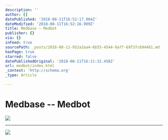 ```yaml
---
description: ''
author: []
datePublished: '2018-08-11T16:52:17.964Z'
dateModified: '2018-08-11T16:52:16.909Z'
title: Medbase – Medbot
publisher: {}
via: {}
inFeed: true
sourcePath: _posts/2018-08-11-952a2aa4-6b55-4544-9a7f-69f37c694461.md
hasPage: true
starred: false
datePublishedOriginal: '2018-08-11T16:11:32.458Z'
url: medbot/index.html
_context: 'http://schema.org'
_type: Article

---
```

# Medbase -- Medbot
![](https://the-grid-user-content.s3-us-west-2.amazonaws.com/9fbf7db7-793b-4df0-bede-30de424d8a85.gif)

---

![](https://the-grid-user-content.s3-us-west-2.amazonaws.com/34286353-2d64-4606-b7e5-1abb4fded673.png)